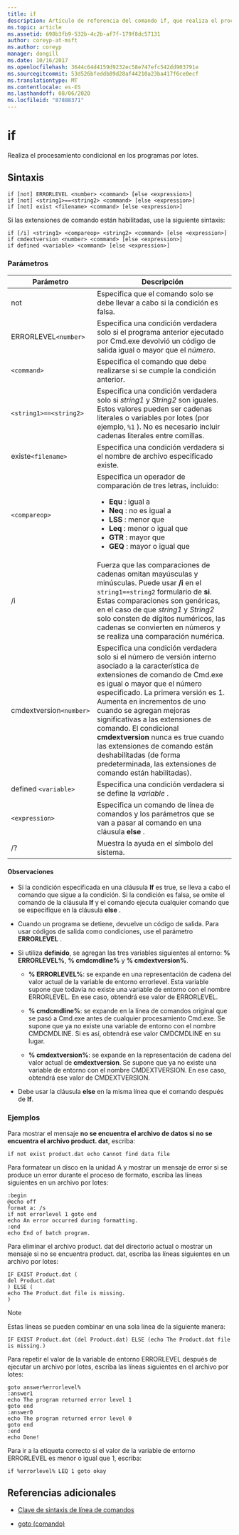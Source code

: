 ```yaml
---
title: if
description: Artículo de referencia del comando if, que realiza el procesamiento condicional en los programas por lotes.
ms.topic: article
ms.assetid: 698b3fb9-532b-4c2b-af7f-179f8dc57131
author: coreyp-at-msft
ms.author: coreyp
manager: dongill
ms.date: 10/16/2017
ms.openlocfilehash: 3644c64d4159d9232ec58e747efc542dd903791e
ms.sourcegitcommit: 53d526bfeddb89d28af44210a23ba417f6ce0ecf
ms.translationtype: MT
ms.contentlocale: es-ES
ms.lasthandoff: 08/06/2020
ms.locfileid: "87888371"
---
```

# <a name="if"></a>if

Realiza el procesamiento condicional en los programas por lotes.

## <a name="syntax"></a>Sintaxis

```
if [not] ERRORLEVEL <number> <command> [else <expression>]
if [not] <string1>==<string2> <command> [else <expression>]
if [not] exist <filename> <command> [else <expression>]
```

Si las extensiones de comando están habilitadas, use la siguiente sintaxis:

```
if [/i] <string1> <compareop> <string2> <command> [else <expression>]
if cmdextversion <number> <command> [else <expression>]
if defined <variable> <command> [else <expression>]
```

### <a name="parameters"></a>Parámetros

| Parámetro | Descripción |
| --------- |------------ |
| not | Especifica que el comando solo se debe llevar a cabo si la condición es falsa. |
| ERRORLEVEL`<number>` | Especifica una condición verdadera solo si el programa anterior ejecutado por Cmd.exe devolvió un código de salida igual o mayor que el *número*. |
| `<command>` | Especifica el comando que debe realizarse si se cumple la condición anterior. |
| `<string1>==<string2>` | Especifica una condición verdadera solo si *string1* y *String2* son iguales. Estos valores pueden ser cadenas literales o variables por lotes (por ejemplo, `%1` ). No es necesario incluir cadenas literales entre comillas. |
| existe`<filename>` | Especifica una condición verdadera si el nombre de archivo especificado existe. |
| `<compareop>` | Especifica un operador de comparación de tres letras, incluido:<ul><li>**Equ** : igual a</li><li>**Neq** : no es igual a</li><li>**LSS** : menor que</li><li>**Leq** : menor o igual que</li><li>**GTR** : mayor que</li><li>**GEQ** : mayor o igual que</li></ul> |
| /i | Fuerza que las comparaciones de cadenas omitan mayúsculas y minúsculas. Puede usar **/i** en el `string1==string2` formulario de **si**. Estas comparaciones son genéricas, en el caso de que *string1* y *String2* solo consten de dígitos numéricos, las cadenas se convierten en números y se realiza una comparación numérica. |
| cmdextversion`<number>` | Especifica una condición verdadera solo si el número de versión interno asociado a la característica de extensiones de comando de Cmd.exe es igual o mayor que el número especificado. La primera versión es 1. Aumenta en incrementos de uno cuando se agregan mejoras significativas a las extensiones de comando. El condicional **cmdextversion** nunca es true cuando las extensiones de comando están deshabilitadas (de forma predeterminada, las extensiones de comando están habilitadas). |
| defined `<variable>` | Especifica una condición verdadera si se define la *variable* . |
| `<expression>` | Especifica un comando de línea de comandos y los parámetros que se van a pasar al comando en una cláusula **else** . |
| /? | Muestra la ayuda en el símbolo del sistema. |

#### <a name="remarks"></a>Observaciones

- Si la condición especificada en una cláusula **If** es true, se lleva a cabo el comando que sigue a la condición. Si la condición es falsa, se omite el comando de la cláusula **If** y el comando ejecuta cualquier comando que se especifique en la cláusula **else** .

- Cuando un programa se detiene, devuelve un código de salida. Para usar códigos de salida como condiciones, use el parámetro **ERRORLEVEL** .

- Si utiliza **definido**, se agregan las tres variables siguientes al entorno: **% ERRORLEVEL%**, **% cmdcmdline%** y **% cmdextversion%**.

  - **% ERRORLEVEL%**: se expande en una representación de cadena del valor actual de la variable de entorno errorlevel. Esta variable supone que todavía no existe una variable de entorno con el nombre ERRORLEVEL. En ese caso, obtendrá ese valor de ERRORLEVEL.

  - **% cmdcmdline%**: se expande en la línea de comandos original que se pasó a Cmd.exe antes de cualquier procesamiento Cmd.exe. Se supone que ya no existe una variable de entorno con el nombre CMDCMDLINE. Si es así, obtendrá ese valor CMDCMDLINE en su lugar.

  - **% cmdextversion%**: se expande en la representación de cadena del valor actual de **cmdextversion**. Se supone que ya no existe una variable de entorno con el nombre CMDEXTVERSION. En ese caso, obtendrá ese valor de CMDEXTVERSION.

- Debe usar la cláusula **else** en la misma línea que el comando después de **If**.

### <a name="examples"></a>Ejemplos

Para mostrar el mensaje **no se encuentra el archivo de datos si no se encuentra el archivo product. dat**, escriba:

```
if not exist product.dat echo Cannot find data file
```

Para formatear un disco en la unidad A y mostrar un mensaje de error si se produce un error durante el proceso de formato, escriba las líneas siguientes en un archivo por lotes:

```
:begin
@echo off
format a: /s
if not errorlevel 1 goto end
echo An error occurred during formatting.
:end
echo End of batch program.
```

Para eliminar el archivo product. dat del directorio actual o mostrar un mensaje si no se encuentra product. dat, escriba las líneas siguientes en un archivo por lotes:

```
IF EXIST Product.dat (
del Product.dat
) ELSE (
echo The Product.dat file is missing.
)
```

> [!NOTE]
> Estas líneas se pueden combinar en una sola línea de la siguiente manera:
> ```
> IF EXIST Product.dat (del Product.dat) ELSE (echo The Product.dat file is missing.)
> ```

Para repetir el valor de la variable de entorno ERRORLEVEL después de ejecutar un archivo por lotes, escriba las líneas siguientes en el archivo por lotes:

```
goto answer%errorlevel%
:answer1
echo The program returned error level 1
goto end
:answer0
echo The program returned error level 0
goto end
:end
echo Done!
```

Para ir a la etiqueta correcto si el valor de la variable de entorno ERRORLEVEL es menor o igual que 1, escriba:

```
if %errorlevel% LEQ 1 goto okay
```

## <a name="additional-references"></a>Referencias adicionales

- [Clave de sintaxis de línea de comandos](command-line-syntax-key.md)

- [goto (comando)](goto.md)
